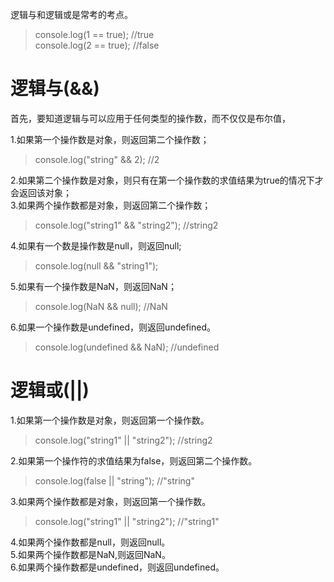 逻辑与和逻辑或是常考的考点。

> console.log(1 == true);  //true  
> console.log(2 == true);  //false
# 逻辑与(&&)

首先，要知道逻辑与可以应用于任何类型的操作数，而不仅仅是布尔值，

1.如果第一个操作数是对象，则返回第二个操作数；

> console.log("string" && 2);  //2

2.如果第二个操作数是对象，则只有在第一个操作数的求值结果为true的情况下才会返回该对象；   
3.如果两个操作数都是对象，则返回第二个操作数；

> console.log("string1" && "string2");   //string2

4.如果有一个数是操作数是null，则返回null;

> console.log(null && "string1");

5.如果有一个操作数是NaN，则返回NaN；

> console.log(NaN && null);  //NaN

6.如果一个操作数是undefined，则返回undefined。

> console.log(undefined && NaN);  //undefined

# 逻辑或(||)
1.如果第一个操作数是对象，则返回第一个操作数。

> console.log("string1" || "string2");  //string2   
 
2.如果第一个操作符的求值结果为false，则返回第二个操作数。

> console.log(false || "string"); //"string"

3.如果两个操作数都是对象，则返回第一个操作数。

> console.log("string1" || "string2"); //"string1"

4.如果两个操作数都是null，则返回null。   
5.如果两个操作数都是NaN,则返回NaN。    
6.如果两个操作数都是undefined，则返回undefined。  

